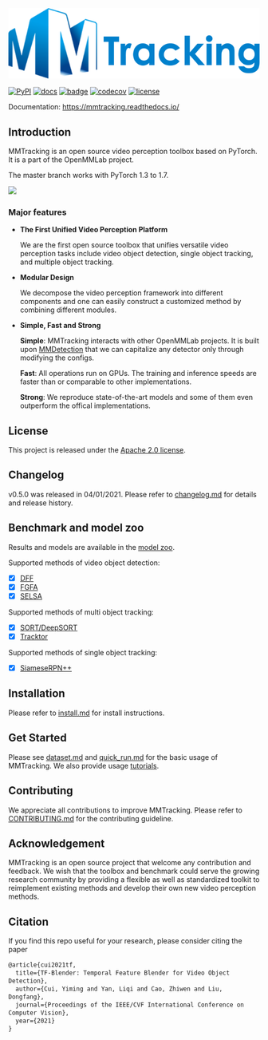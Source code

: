 <div align="center">
  <img src="resources/mmtrack-logo.png" width="600"/>
</div>

[![PyPI](https://img.shields.io/pypi/v/mmtrack)](https://pypi.org/project/mmtrack)
[![docs](https://img.shields.io/badge/docs-latest-blue)](https://mmtracking.readthedocs.io/en/latest/)
[![badge](https://github.com/open-mmlab/mmtracking/workflows/build/badge.svg)](https://github.com/open-mmlab/mmtracking/actions)
[![codecov](https://codecov.io/gh/open-mmlab/mmtracking/branch/master/graph/badge.svg)](https://codecov.io/gh/open-mmlab/mmtracking)
[![license](https://img.shields.io/github/license/open-mmlab/mmtracking.svg)](https://github.com/open-mmlab/mmtracking/blob/master/LICENSE)

Documentation: https://mmtracking.readthedocs.io/

## Introduction

MMTracking is an open source video perception toolbox based on PyTorch.
It is a part of the OpenMMLab project.

The master branch works with PyTorch 1.3 to 1.7.

<div align="left">
  <img src="https://user-images.githubusercontent.com/24663779/103343312-c724f480-4ac6-11eb-9c22-b56f1902584e.gif" width="800"/>
</div>

### Major features

- **The First Unified Video Perception Platform**

  We are the first open source toolbox that unifies versatile video perception tasks include video object detection, single object tracking, and multiple object tracking.

- **Modular Design**

  We decompose the video perception framework into different components and one can easily construct a customized method by combining different modules.

- **Simple, Fast and Strong**

  **Simple**: MMTracking interacts with other OpenMMLab projects. It is built upon [MMDetection](https://github.com/open-mmlab/mmdetection) that we can capitalize any detector only through modifying the configs.

  **Fast**: All operations run on GPUs. The training and inference speeds are faster than or comparable to other implementations.

  **Strong**: We reproduce state-of-the-art models and some of them even outperform the offical implementations.

## License

This project is released under the [Apache 2.0 license](LICENSE).

## Changelog

v0.5.0 was released in 04/01/2021.
Please refer to [changelog.md](docs/changelog.md) for details and release history.

## Benchmark and model zoo

Results and models are available in the [model zoo](docs/model_zoo.md).

Supported methods of video object detection:

- [x] [DFF](configs/vid/dff)
- [x] [FGFA](configs/vid/fgfa)
- [x] [SELSA](configs/vid/selsa)

Supported methods of multi object tracking:

- [x] [SORT/DeepSORT](configs/mot/deepsort)
- [x] [Tracktor](configs/mot/tracktor)

Supported methods of single object tracking:

- [x] [SiameseRPN++](configs/sot/siamese_rpn)

## Installation

Please refer to [install.md](docs/install.md) for install instructions.

## Get Started

Please see [dataset.md](docs/dataset.md) and [quick_run.md](docs/quick_run.md) for the basic usage of MMTracking.
We also provide usage [tutorials](docs/tutorials/).

## Contributing

We appreciate all contributions to improve MMTracking. Please refer to [CONTRIBUTING.md](.github/CONTRIBUTING.md) for the contributing guideline.

## Acknowledgement

MMTracking is an open source project that welcome any contribution and feedback.
We wish that the toolbox and benchmark could serve the growing research
community by providing a flexible as well as standardized toolkit to reimplement existing methods
and develop their own new video perception methods.

## Citation

If you find this repo useful for your research, please consider citing the paper
```
@article{cui2021tf,
  title={TF-Blender: Temporal Feature Blender for Video Object Detection},
  author={Cui, Yiming and Yan, Liqi and Cao, Zhiwen and Liu, Dongfang},
  journal={Proceedings of the IEEE/CVF International Conference on Computer Vision},
  year={2021}
}
```

